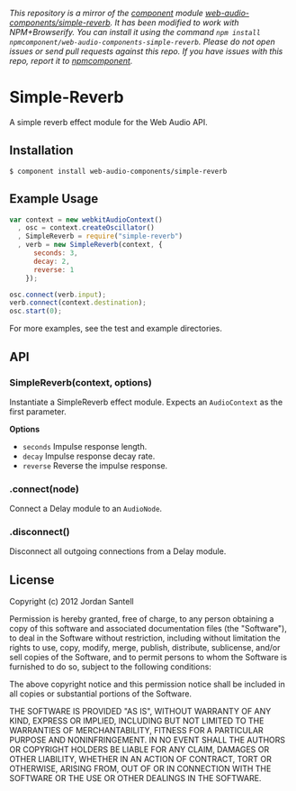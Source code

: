 *This repository is a mirror of the [component](http://component.io) module [web-audio-components/simple-reverb](http://github.com/web-audio-components/simple-reverb). It has been modified to work with NPM+Browserify. You can install it using the command `npm install npmcomponent/web-audio-components-simple-reverb`. Please do not open issues or send pull requests against this repo. If you have issues with this repo, report it to [npmcomponent](https://github.com/airportyh/npmcomponent).*
# Simple-Reverb

  A simple reverb effect module for the Web Audio API.

## Installation

    $ component install web-audio-components/simple-reverb

## Example Usage

```javascript
var context = new webkitAudioContext()
  , osc = context.createOscillator()
  , SimpleReverb = require("simple-reverb")
  , verb = new SimpleReverb(context, {
      seconds: 3,
      decay: 2,
      reverse: 1
    });

osc.connect(verb.input);
verb.connect(context.destination);
osc.start(0);
```

For more examples, see the test and example directories.

## API

### SimpleReverb(context, options)

Instantiate a SimpleReverb effect module. Expects an `AudioContext` as the first
parameter.

**Options**

- `seconds` Impulse response length.
- `decay` Impulse response decay rate.
- `reverse` Reverse the impulse response.

### .connect(node)

Connect a Delay module to an `AudioNode`.

### .disconnect()

Disconnect all outgoing connections from a Delay module.

## License

  Copyright (c) 2012 Jordan Santell

  Permission is hereby granted, free of charge, to any person
  obtaining a copy of this software and associated documentation
  files (the "Software"), to deal in the Software without
  restriction, including without limitation the rights to use,
  copy, modify, merge, publish, distribute, sublicense, and/or sell
  copies of the Software, and to permit persons to whom the
  Software is furnished to do so, subject to the following
  conditions:

  The above copyright notice and this permission notice shall be
  included in all copies or substantial portions of the Software.

  THE SOFTWARE IS PROVIDED "AS IS", WITHOUT WARRANTY OF ANY KIND,
  EXPRESS OR IMPLIED, INCLUDING BUT NOT LIMITED TO THE WARRANTIES
  OF MERCHANTABILITY, FITNESS FOR A PARTICULAR PURPOSE AND
  NONINFRINGEMENT. IN NO EVENT SHALL THE AUTHORS OR COPYRIGHT
  HOLDERS BE LIABLE FOR ANY CLAIM, DAMAGES OR OTHER LIABILITY,
  WHETHER IN AN ACTION OF CONTRACT, TORT OR OTHERWISE, ARISING
  FROM, OUT OF OR IN CONNECTION WITH THE SOFTWARE OR THE USE OR
  OTHER DEALINGS IN THE SOFTWARE.

